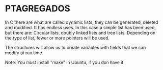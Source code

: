 <h1>PTAGREGADOS</h1>

In C there are what are called dynamic lists, they can be generated, deleted and modified. 
It has endless uses. In this case a simple list has been used, but there are: Circular lists, doubly linked lists and tree lists. Depending on the type of list, fewer or more pointers will be used.

The structures will allow us to create variables with fields that we can modify at run time.

Note: You must install "make" in Ubuntu, if you don have it.
